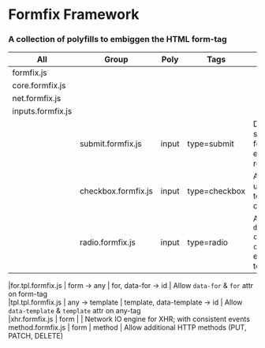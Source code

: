 # Formfix Framework

### A collection of polyfills to embiggen the HTML form-tag


All   | Group      | Poly      | Tags            | Attrs                           | Description                                            
------|------------|-----------|-----------------|---------------------------------|----------------------------------------------------
formfix.js                   |||                 |                                 |                                   
 | core.formfix.js            ||                 |                                 |  
 | net.formfix.js             ||                 |                                 |  
 | inputs.formfix.js          ||                 |                                 |   
 || submit.formfix.js          |  input          | type=submit                     | Disable submit on form send; enable on receive         
 || checkbox.formfix.js        |  input          | type=checkbox                   | Allow unchecked to be sent on submit                   
 || radio.formfix.js           |  input          | type=radio                      | Allow `data-current` & `current` for easier templating 

|for.tpl.formfix.js       | form -> any     | for, data-for -> id             | Allow `data-for` & `for` attr on form-tag              
|tpl.tpl.formfix.js       | any -> template | template, data-template -> id   | Allow `data-template` & `template` attr on any-tag              
|xhr.formfix.js       | form            |                                 | Network IO engine for XHR; with consistent events      
method.formfix.js    | form            | method                          | Allow additional HTTP methods (PUT, PATCH, DELETE)     